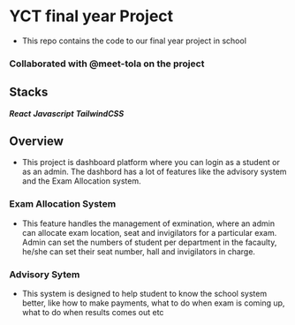 # YCT final year Project

- This repo contains the code to our final year project in school
### Collaborated with @meet-tola on the project

## Stacks
***React***
***Javascript***
***TailwindCSS***

## Overview

* This project is dashboard platform where you can login as a student or as an admin. The dashbord has a lot of features like the advisory system and the Exam Allocation system.

### Exam Allocation System
* This feature handles the management of exmination, where an admin can allocate exam location, seat and invigilators for a particular exam. Admin can set the numbers of student per department in the facaulty, he/she can set their seat number, hall and invigilators in charge.


### Advisory Sytem
* This system is designed to help student to know the school system better, like how to make payments, what to do when exam is coming up, what to do when results comes out etc

